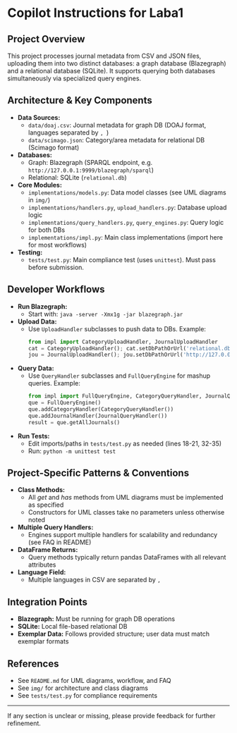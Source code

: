# Copilot Instructions for Laba1

## Project Overview
This project processes journal metadata from CSV and JSON files, uploading them into two distinct databases: a graph database (Blazegraph) and a relational database (SQLite). It supports querying both databases simultaneously via specialized query engines.

## Architecture & Key Components
- **Data Sources:**
  - `data/doaj.csv`: Journal metadata for graph DB (DOAJ format, languages separated by `, `)
  - `data/scimago.json`: Category/area metadata for relational DB (Scimago format)
- **Databases:**
  - Graph: Blazegraph (SPARQL endpoint, e.g. `http://127.0.0.1:9999/blazegraph/sparql`)
  - Relational: SQLite (`relational.db`)
- **Core Modules:**
  - `implementations/models.py`: Data model classes (see UML diagrams in `img/`)
  - `implementations/handlers.py`, `upload_handlers.py`: Database upload logic
  - `implementations/query_handlers.py`, `query_engines.py`: Query logic for both DBs
  - `implementations/impl.py`: Main class implementations (import here for most workflows)
- **Testing:**
  - `tests/test.py`: Main compliance test (uses `unittest`). Must pass before submission.

## Developer Workflows
- **Run Blazegraph:**
  - Start with: `java -server -Xmx1g -jar blazegraph.jar`
- **Upload Data:**
  - Use `UploadHandler` subclasses to push data to DBs. Example:
    ```python
    from impl import CategoryUploadHandler, JournalUploadHandler
    cat = CategoryUploadHandler(); cat.setDbPathOrUrl('relational.db'); cat.pushDataToDb('data/scimago.json')
    jou = JournalUploadHandler(); jou.setDbPathOrUrl('http://127.0.0.1:9999/blazegraph/sparql'); jou.pushDataToDb('data/doaj.csv')
    ```
- **Query Data:**
  - Use `QueryHandler` subclasses and `FullQueryEngine` for mashup queries. Example:
    ```python
    from impl import FullQueryEngine, CategoryQueryHandler, JournalQueryHandler
    que = FullQueryEngine()
    que.addCategoryHandler(CategoryQueryHandler())
    que.addJournalHandler(JournalQueryHandler())
    result = que.getAllJournals()
    ```
- **Run Tests:**
  - Edit imports/paths in `tests/test.py` as needed (lines 18-21, 32-35)
  - Run: `python -m unittest test`

## Project-Specific Patterns & Conventions
- **Class Methods:**
  - All *get* and *has* methods from UML diagrams must be implemented as specified
  - Constructors for UML classes take no parameters unless otherwise noted
- **Multiple Query Handlers:**
  - Engines support multiple handlers for scalability and redundancy (see FAQ in README)
- **DataFrame Returns:**
  - Query methods typically return pandas DataFrames with all relevant attributes
- **Language Field:**
  - Multiple languages in CSV are separated by `, `

## Integration Points
- **Blazegraph:** Must be running for graph DB operations
- **SQLite:** Local file-based relational DB
- **Exemplar Data:** Follows provided structure; user data must match exemplar formats

## References
- See `README.md` for UML diagrams, workflow, and FAQ
- See `img/` for architecture and class diagrams
- See `tests/test.py` for compliance requirements

---

If any section is unclear or missing, please provide feedback for further refinement.
